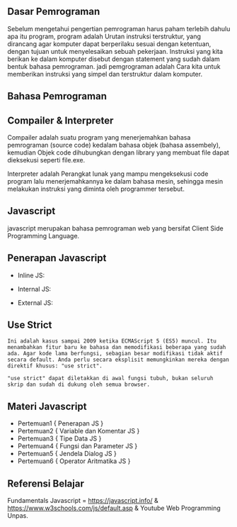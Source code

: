 ## Dasar Pemrograman

Sebelum mengetahui pengertian pemrograman harus paham terlebih dahulu apa itu program, program adalah Urutan instruksi terstruktur, yang dirancang agar komputer dapat berperilaku sesuai dengan ketentuan, dengan tujuan untuk menyelesaikan sebuah pekerjaan. Instruksi yang kita berikan ke dalam komputer disebut dengan statement yang sudah dalam bentuk bahasa pemrograman. jadi pemgrograman adalah Cara kita untuk memberikan instruksi yang simpel dan terstruktur dalam komputer. 

## Bahasa Pemrograman

## Compailer & Interpreter

Compailer adalah suatu program yang menerjemahkan bahasa pemrograman (source code) kedalam bahasa objek (bahasa assembely), kemudian Objek code dihubungkan dengan library yang membuat file dapat dieksekusi seperti file.exe.

Interpreter adalah Perangkat lunak yang mampu mengeksekusi code program lalu menerjemahkannya ke dalam bahasa mesin, sehingga mesin melakukan instruksi yang diminta oleh programmer tersebut.

## Javascript

javascript merupakan bahasa pemrograman web yang bersifat Client Side Programming Language.

## Penerapan Javascript

- Inline JS:
	<script type="text/javascript">
		<a href="#" onclick="alert('Hai...!!!')"> Klik Aku </a>
	</script>

- Internal JS:
	<script type="text/javascript">
		alert('Selamat Datang');
	</script>

- External JS:
	<script type="text/javascript" src="skrip.js"></script>

## Use Strict
	Ini adalah kasus sampai 2009 ketika ECMAScript 5 (ES5) muncul. Itu menambahkan fitur baru ke bahasa dan memodifikasi beberapa yang sudah ada. Agar kode lama berfungsi, sebagian besar modifikasi tidak aktif secara default. Anda perlu secara eksplisit memungkinkan mereka dengan direktif khusus: "use strict".

	"use strict" dapat diletakkan di awal fungsi tubuh, bukan seluruh skrip dan sudah di dukung oleh semua browser.

## Materi Javascript

- Pertemuan1 { Penerapan JS }
- Pertemuan2 { Variable dan Komentar JS }
- Pertemuan3 { Tipe Data JS }
- Pertemuan4 { Fungsi dan Parameter JS }
- Pertemuan5 { Jendela Dialog JS }
- Pertemuan6 { Operator Aritmatika JS }

## Referensi Belajar

Fundamentals Javascript = https://javascript.info/ & https://www.w3schools.com/js/default.asp & Youtube Web Programming Unpas.